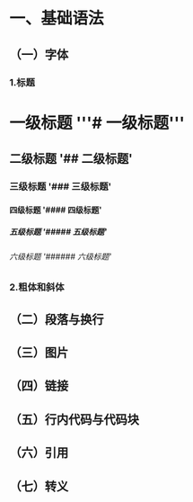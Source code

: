 # 一、基础语法
## （一）字体
### 1.标题
# 一级标题 '''# 一级标题'''
## 二级标题 '## 二级标题'
### 三级标题 '### 三级标题'
#### 四级标题 '#### 四级标题'
##### 五级标题 '##### 五级标题'
###### 六级标题 '###### 六级标题'
### 2.粗体和斜体
## （二）段落与换行
## （三）图片
## （四）链接
## （五）行内代码与代码块
## （六）引用
## （七）转义